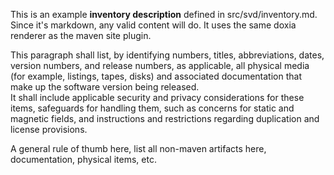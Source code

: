 This is an example **inventory description** defined in src/svd/inventory.md. 
Since it's markdown, any valid content will do. It uses the same doxia renderer 
as the maven site plugin.

This paragraph shall list, by identifying numbers, titles, abbreviations, 
dates, version numbers, and release numbers, as applicable, 
all physical media (for example, listings, tapes, disks) and 
associated documentation that make up the software version being released.  
It shall include applicable security and privacy considerations for these 
items, safeguards for handling them, such as concerns for static 
and magnetic fields, and instructions and restrictions regarding duplication and license provisions.

A general rule of thumb here, list all non-maven artifacts here, documentation, 
physical items, etc. 